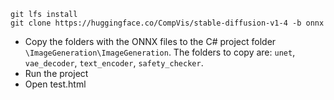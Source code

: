 ```text
git lfs install
git clone https://huggingface.co/CompVis/stable-diffusion-v1-4 -b onnx
```

- Copy the folders with the ONNX files to the C# project folder `\ImageGeneration\ImageGeneration`. The folders to copy are: `unet`, `vae_decoder`, `text_encoder`, `safety_checker`.
- Run the project
- Open test.html
